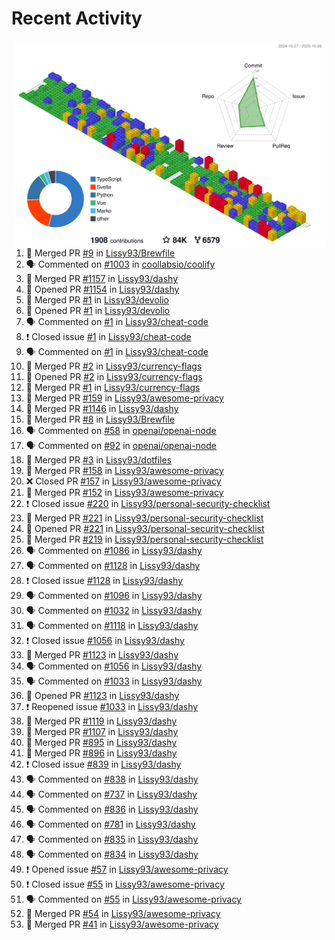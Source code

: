 # Recent Activity

<!-- Summary card -->
<a href="https://github.com/Lissy93/Lissy93/blob/master/METRICS.md">
  <img
    align="right"
    width="500"
    alt="Profile data, generated with yoshi389111/github-profile-3d-contrib"
    src="https://raw.githubusercontent.com/Lissy93/Lissy93/master/profile-3d-contrib/profile-gitblock.svg"
  />
</a>

<!--START_SECTION:activity-->
1. 🎉 Merged PR [#9](https://github.com/Lissy93/Brewfile/pull/9) in [Lissy93/Brewfile](https://github.com/Lissy93/Brewfile)
2. 🗣 Commented on [#1003](https://github.com/coollabsio/coolify/issues/1003) in [coollabsio/coolify](https://github.com/coollabsio/coolify)
3. 🎉 Merged PR [#1157](https://github.com/Lissy93/dashy/pull/1157) in [Lissy93/dashy](https://github.com/Lissy93/dashy)
4. 💪 Opened PR [#1154](https://github.com/Lissy93/dashy/pull/1154) in [Lissy93/dashy](https://github.com/Lissy93/dashy)
5. 🎉 Merged PR [#1](https://github.com/Lissy93/devolio/pull/1) in [Lissy93/devolio](https://github.com/Lissy93/devolio)
6. 💪 Opened PR [#1](https://github.com/Lissy93/devolio/pull/1) in [Lissy93/devolio](https://github.com/Lissy93/devolio)
7. 🗣 Commented on [#1](https://github.com/Lissy93/cheat-code/issues/1) in [Lissy93/cheat-code](https://github.com/Lissy93/cheat-code)
8. ❗️ Closed issue [#1](https://github.com/Lissy93/cheat-code/issues/1) in [Lissy93/cheat-code](https://github.com/Lissy93/cheat-code)
9. 🗣 Commented on [#1](https://github.com/Lissy93/cheat-code/issues/1) in [Lissy93/cheat-code](https://github.com/Lissy93/cheat-code)
10. 🎉 Merged PR [#2](https://github.com/Lissy93/currency-flags/pull/2) in [Lissy93/currency-flags](https://github.com/Lissy93/currency-flags)
11. 💪 Opened PR [#2](https://github.com/Lissy93/currency-flags/pull/2) in [Lissy93/currency-flags](https://github.com/Lissy93/currency-flags)
12. 🎉 Merged PR [#1](https://github.com/Lissy93/currency-flags/pull/1) in [Lissy93/currency-flags](https://github.com/Lissy93/currency-flags)
13. 🎉 Merged PR [#159](https://github.com/Lissy93/awesome-privacy/pull/159) in [Lissy93/awesome-privacy](https://github.com/Lissy93/awesome-privacy)
14. 🎉 Merged PR [#1146](https://github.com/Lissy93/dashy/pull/1146) in [Lissy93/dashy](https://github.com/Lissy93/dashy)
15. 🎉 Merged PR [#8](https://github.com/Lissy93/Brewfile/pull/8) in [Lissy93/Brewfile](https://github.com/Lissy93/Brewfile)
16. 🗣 Commented on [#58](https://github.com/openai/openai-node/issues/58) in [openai/openai-node](https://github.com/openai/openai-node)
17. 🗣 Commented on [#92](https://github.com/openai/openai-node/issues/92) in [openai/openai-node](https://github.com/openai/openai-node)
18. 🎉 Merged PR [#3](https://github.com/Lissy93/dotfiles/pull/3) in [Lissy93/dotfiles](https://github.com/Lissy93/dotfiles)
19. 🎉 Merged PR [#158](https://github.com/Lissy93/awesome-privacy/pull/158) in [Lissy93/awesome-privacy](https://github.com/Lissy93/awesome-privacy)
20. ❌ Closed PR [#157](https://github.com/Lissy93/awesome-privacy/pull/157) in [Lissy93/awesome-privacy](https://github.com/Lissy93/awesome-privacy)
21. 🎉 Merged PR [#152](https://github.com/Lissy93/awesome-privacy/pull/152) in [Lissy93/awesome-privacy](https://github.com/Lissy93/awesome-privacy)
22. ❗️ Closed issue [#220](https://github.com/Lissy93/personal-security-checklist/issues/220) in [Lissy93/personal-security-checklist](https://github.com/Lissy93/personal-security-checklist)
23. 🎉 Merged PR [#221](https://github.com/Lissy93/personal-security-checklist/pull/221) in [Lissy93/personal-security-checklist](https://github.com/Lissy93/personal-security-checklist)
24. 💪 Opened PR [#221](https://github.com/Lissy93/personal-security-checklist/pull/221) in [Lissy93/personal-security-checklist](https://github.com/Lissy93/personal-security-checklist)
25. 🎉 Merged PR [#219](https://github.com/Lissy93/personal-security-checklist/pull/219) in [Lissy93/personal-security-checklist](https://github.com/Lissy93/personal-security-checklist)
26. 🗣 Commented on [#1086](https://github.com/Lissy93/dashy/issues/1086) in [Lissy93/dashy](https://github.com/Lissy93/dashy)
27. 🗣 Commented on [#1128](https://github.com/Lissy93/dashy/issues/1128) in [Lissy93/dashy](https://github.com/Lissy93/dashy)
28. ❗️ Closed issue [#1128](https://github.com/Lissy93/dashy/issues/1128) in [Lissy93/dashy](https://github.com/Lissy93/dashy)
29. 🗣 Commented on [#1096](https://github.com/Lissy93/dashy/issues/1096) in [Lissy93/dashy](https://github.com/Lissy93/dashy)
30. 🗣 Commented on [#1032](https://github.com/Lissy93/dashy/issues/1032) in [Lissy93/dashy](https://github.com/Lissy93/dashy)
31. 🗣 Commented on [#1118](https://github.com/Lissy93/dashy/issues/1118) in [Lissy93/dashy](https://github.com/Lissy93/dashy)
32. ❗️ Closed issue [#1056](https://github.com/Lissy93/dashy/issues/1056) in [Lissy93/dashy](https://github.com/Lissy93/dashy)
33. 🎉 Merged PR [#1123](https://github.com/Lissy93/dashy/pull/1123) in [Lissy93/dashy](https://github.com/Lissy93/dashy)
34. 🗣 Commented on [#1056](https://github.com/Lissy93/dashy/issues/1056) in [Lissy93/dashy](https://github.com/Lissy93/dashy)
35. 🗣 Commented on [#1033](https://github.com/Lissy93/dashy/issues/1033) in [Lissy93/dashy](https://github.com/Lissy93/dashy)
36. 💪 Opened PR [#1123](https://github.com/Lissy93/dashy/pull/1123) in [Lissy93/dashy](https://github.com/Lissy93/dashy)
37. ❗️ Reopened issue [#1033](https://github.com/Lissy93/dashy/issues/1033) in [Lissy93/dashy](https://github.com/Lissy93/dashy)
38. 🎉 Merged PR [#1119](https://github.com/Lissy93/dashy/pull/1119) in [Lissy93/dashy](https://github.com/Lissy93/dashy)
39. 🎉 Merged PR [#1107](https://github.com/Lissy93/dashy/pull/1107) in [Lissy93/dashy](https://github.com/Lissy93/dashy)
40. 🎉 Merged PR [#895](https://github.com/Lissy93/dashy/pull/895) in [Lissy93/dashy](https://github.com/Lissy93/dashy)
41. 🎉 Merged PR [#896](https://github.com/Lissy93/dashy/pull/896) in [Lissy93/dashy](https://github.com/Lissy93/dashy)
42. ❗️ Closed issue [#839](https://github.com/Lissy93/dashy/issues/839) in [Lissy93/dashy](https://github.com/Lissy93/dashy)
43. 🗣 Commented on [#838](https://github.com/Lissy93/dashy/issues/838) in [Lissy93/dashy](https://github.com/Lissy93/dashy)
44. 🗣 Commented on [#737](https://github.com/Lissy93/dashy/issues/737) in [Lissy93/dashy](https://github.com/Lissy93/dashy)
45. 🗣 Commented on [#836](https://github.com/Lissy93/dashy/issues/836) in [Lissy93/dashy](https://github.com/Lissy93/dashy)
46. 🗣 Commented on [#781](https://github.com/Lissy93/dashy/issues/781) in [Lissy93/dashy](https://github.com/Lissy93/dashy)
47. 🗣 Commented on [#835](https://github.com/Lissy93/dashy/issues/835) in [Lissy93/dashy](https://github.com/Lissy93/dashy)
48. 🗣 Commented on [#834](https://github.com/Lissy93/dashy/issues/834) in [Lissy93/dashy](https://github.com/Lissy93/dashy)
49. ❗️ Opened issue [#57](https://github.com/Lissy93/awesome-privacy/issues/57) in [Lissy93/awesome-privacy](https://github.com/Lissy93/awesome-privacy)
50. ❗️ Closed issue [#55](https://github.com/Lissy93/awesome-privacy/issues/55) in [Lissy93/awesome-privacy](https://github.com/Lissy93/awesome-privacy)
51. 🗣 Commented on [#55](https://github.com/Lissy93/awesome-privacy/issues/55) in [Lissy93/awesome-privacy](https://github.com/Lissy93/awesome-privacy)
52. 🎉 Merged PR [#54](https://github.com/Lissy93/awesome-privacy/pull/54) in [Lissy93/awesome-privacy](https://github.com/Lissy93/awesome-privacy)
53. 🎉 Merged PR [#41](https://github.com/Lissy93/awesome-privacy/pull/41) in [Lissy93/awesome-privacy](https://github.com/Lissy93/awesome-privacy)
<!--END_SECTION:activity-->
